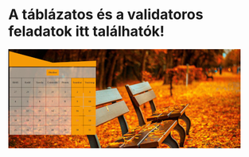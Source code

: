 # **A táblázatos és a validatoros feladatok itt találhatók!**
![egyeni_tablazat](egyeni_tablazat.jpg "egyeni_tablazat")